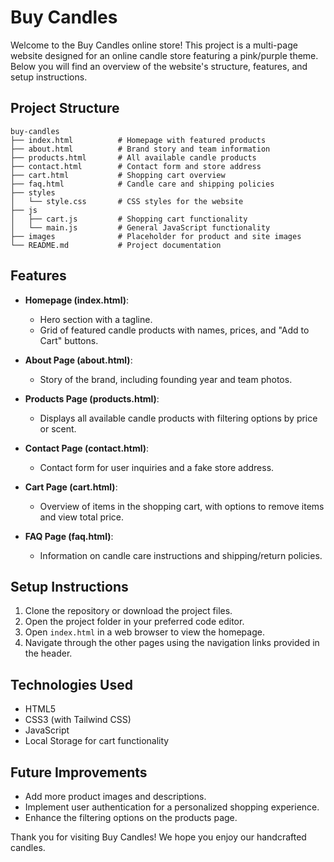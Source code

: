 # Buy Candles

Welcome to the Buy Candles online store! This project is a multi-page website designed for an online candle store featuring a pink/purple theme. Below you will find an overview of the website's structure, features, and setup instructions.

## Project Structure

```
buy-candles
├── index.html          # Homepage with featured products
├── about.html          # Brand story and team information
├── products.html       # All available candle products
├── contact.html        # Contact form and store address
├── cart.html           # Shopping cart overview
├── faq.html            # Candle care and shipping policies
├── styles
│   └── style.css       # CSS styles for the website
├── js
│   ├── cart.js         # Shopping cart functionality
│   └── main.js         # General JavaScript functionality
├── images              # Placeholder for product and site images
└── README.md           # Project documentation
```

## Features

- **Homepage (index.html)**: 
  - Hero section with a tagline.
  - Grid of featured candle products with names, prices, and "Add to Cart" buttons.

- **About Page (about.html)**: 
  - Story of the brand, including founding year and team photos.

- **Products Page (products.html)**: 
  - Displays all available candle products with filtering options by price or scent.

- **Contact Page (contact.html)**: 
  - Contact form for user inquiries and a fake store address.

- **Cart Page (cart.html)**: 
  - Overview of items in the shopping cart, with options to remove items and view total price.

- **FAQ Page (faq.html)**: 
  - Information on candle care instructions and shipping/return policies.

## Setup Instructions

1. Clone the repository or download the project files.
2. Open the project folder in your preferred code editor.
3. Open `index.html` in a web browser to view the homepage.
4. Navigate through the other pages using the navigation links provided in the header.

## Technologies Used

- HTML5
- CSS3 (with Tailwind CSS)
- JavaScript
- Local Storage for cart functionality

## Future Improvements

- Add more product images and descriptions.
- Implement user authentication for a personalized shopping experience.
- Enhance the filtering options on the products page.

Thank you for visiting Buy Candles! We hope you enjoy our handcrafted candles.